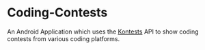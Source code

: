 # Coding-Contests
An Android Application which uses the [Kontests](https://kontests.net/api) API to show coding contests from various coding platforms.

